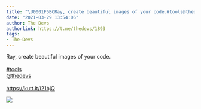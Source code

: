 ```yaml
---
title: "\U0001F5BCRay, create beautiful images of your code.#tools@thedevshttps://kutt.it/i21bjQ"
date: "2021-03-29 13:54:06"
author: The Devs
authorlink: https://t.me/thedevs/1893
tags:
- The-Devs
---
```

<p>Ray, create beautiful images of your code.<br><br><a href="https://t.me/thedevs/1893?q=%23tools">#tools</a><br><a href="https://t.me/thedevs" target="_blank">@thedevs</a><br><br><a href="https://kutt.it/i21bjQ" target="_blank" rel="noopener">https://kutt.it/i21bjQ</a></p><img src="https://cdn4.telesco.pe/file/HqWA6SbRiz_oHJsxUjHAROUMJ6FPQmkThagQZ5b9P8L33GnixfpIYdJ9l9l03L2pZJmkx3fF6aJRjH_JYrXJ_Qp4WmDpmY2zJSErfoGt_XfZgKeL3SF8c79wrHMoisewoSjf2UYgEIH76qJkx8iIZ0u47lpdIhQ2ZdVp6KfNC-B-6j9yLu5tyBsxcUmAj3uGA1qsA_BNK60k4b1pLgeXeWQk5UYw0mSSZ8H1o7jWNggW6L26FW2z5rRxlW5GRooSaxVODHf3AlcrrVqb9yd45KBQfMRgegqgO_j1OOPupjo3wUCwWM3m3UD04hJgM6Qp5F1iMfiDiDSJQrcysrD0Ug.jpg" referrerpolicy="no-referrer">